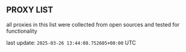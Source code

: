 ## PROXY LIST

all proxies in this list were collected from open sources and tested for functionality

last update: `2025-03-26 13:44:08.752605+00:00` UTC